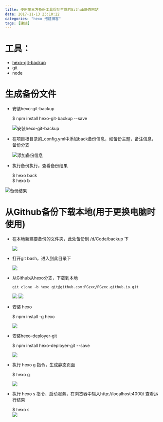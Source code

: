 ```yaml
---
title: 使用第三方备份工具保存生成的Github静态网站
date: 2017-11-13 23:10:22
categories: "hexo 搭建博客"
tags: [建站]
---
```



# 工具：  

- [hexo-git-backup][1]
- git
- node

# 生成备份文件 

- 安装hexo-git-backup  
 
	 $ npm install hexo-git-backup --save 
       
     ![安装hexo-git-backup][2]
  <!--more-->
-  在项目根目录的_config.yml中添加back备份信息，如备份主题，备注信息，备份分支  
	
     ![添加备份信息][3]

- 执行备份执行，查看备份结果

	 $ hexo back   
     $ hexo b         

![备份结果][4]


# 从Github备份下载本地(用于更换电脑时使用)

- 在本地新建要备份的文件夹，此处备份到 /d/Code/backup 下
	
    ![][5]  

- 打开git bash，进入到此目录下  
	
    ![][6]

- 从Github从hexo分支，下载到本地  

	  git clone -b hexo git@github.com:PGzxc/PGzxc.github.io.git    

	 ![][7]
	 ![][8]

- 安装 hexo  

	$ npm install -g hexo

	![][9]	

- 安装hexo-deployer-git

	$ npm install hexo-deployer-git --save  

	![][10]
	 
- 执行 hexo g 指令，生成静态页面  

	$ hexo g

    ![][11]

- 执行 hexo s 指令，启动服务，在浏览器中输入http://localhost:4000/ 查看运行结果

	 $ hexo s  
	![][12]




[1]: https://github.com/coneycode/hexo-git-backup
[2]: http://oz732f72q.bkt.clouddn.com/hexo_git_back.png
[3]: http://oz732f72q.bkt.clouddn.com/hexo_up_info.png
[4]: http://oz732f72q.bkt.clouddn.com/hexo_branches.png
[5]: http://oz732f72q.bkt.clouddn.com/hexo_back_file.png
[6]: http://oz732f72q.bkt.clouddn.com/hexo_backup_git.png
[7]: http://oz732f72q.bkt.clouddn.com/hexo_git_clone.png
[8]: http://oz732f72q.bkt.clouddn.com/hexo_git_clone_resu.png
[9]: http://oz732f72q.bkt.clouddn.com/hexo_install_hexo_g.png
[10]: http://oz732f72q.bkt.clouddn.com/hexo_install_hexo_deplyer_git.png
[11]: http://oz732f72q.bkt.clouddn.com/hexo_back_hexo_g.png
[12]: http://oz732f72q.bkt.clouddn.com/hexo_hexo_s.png